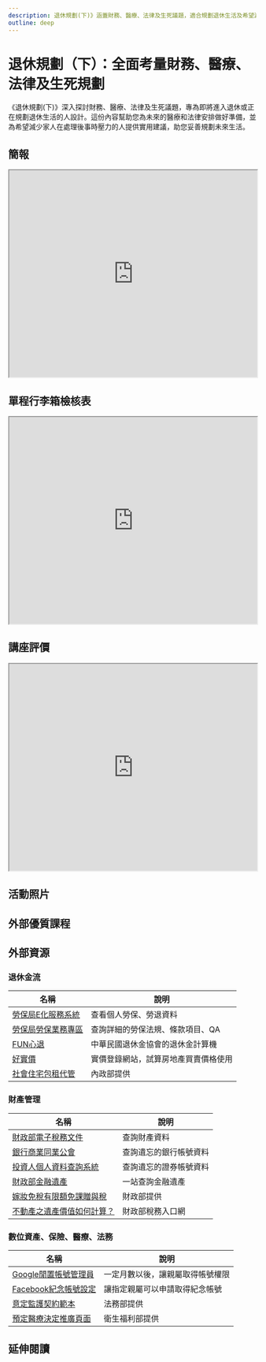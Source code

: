 ```yaml
---
description: 退休規劃(下)》涵蓋財務、醫療、法律及生死議題，適合規劃退休生活及希望減少家人壓力的人。
outline: deep
---
```


# 退休規劃（下）：全面考量財務、醫療、法律及生死規劃

《退休規劃(下)》深入探討財務、醫療、法律及生死議題，專為即將進入退休或正在規劃退休生活的人設計。這份內容幫助您為未來的醫療和法律安排做好準備，並為希望減少家人在處理後事時壓力的人提供實用建議，助您妥善規劃未來生活。

## 簡報

<LazySlide shareLink="https://docs.google.com/presentation/d/1k2jUNx0oeChEQuNQGEHy75xt3N7vIt8NH2VHR0BthAc/edit?usp=drive_link">
<iframe
src="https://docs.google.com/presentation/d/e/2PACX-1vR3dFAEAcS7-utuE-RIRKm-nz5kUWdM4VJc2njEos01vLX4kqCXrXWMqoLTaBfzqXLoUG3ov5cfdrcA/embed?start=false&loop=false&delayms=3000"
width="100%" height="420" allowfullscreen="true" mozallowfullscreen="true"
webkitallowfullscreen="true"></iframe>
</LazySlide>

## 單程行李箱檢核表

<iframe src="https://docs.google.com/spreadsheets/d/e/2PACX-1vSIJersD6EEXxhLmOn9BbpW2pIVMsuJQoIICMehx0DUhP2ovM4rkUqbpsyUvFIr2KCJ3DLfsr7cg9YG/pubhtml?widget=true&amp;headers=false" width="100%" height="420"></iframe>

## 講座評價

<iframe src="https://docs.google.com/spreadsheets/d/e/2PACX-1vROu9agTusNXkbj8TxZKGouww4J7qXIikOUFAgTex9qQuXpKXVODec913TI3_I6hNwxU5De4AUI-BMu/pubhtml?widget=true&amp;headers=false"  width="100%" height="420"></iframe>



## 活動照片

<Photos v-model="photoItems"></Photos>

## 外部優質課程

<Courses :modelValue="courseItems"></Courses>

## 外部資源

### 退休金流

<table>
    <thead>
        <tr>
            <th>名稱</th>
            <th>說明</th>
        </tr>
    </thead>
    <tbody>
        <tr>
            <td>
                <a href="https://edesk.bli.gov.tw/me/#/na/login" target="_blank">
                   勞保局E化服務系統
                </a>
            </td>
            <td>查看個人勞保、勞退資料</td>
        </tr>
        <tr>
            <td>
                <a href="https://www.bli.gov.tw/0000002.html" target="_blank">
                   勞保局勞保業務專區
                </a>
            </td>
            <td>查詢詳細的勞保法規、條款項目、QA</td>
        </tr>
        <tr>
            <td>
                <a href="https://rfa.pension.org.tw/RetireComputer-Person" target="_blank">
                   FUN心退
                </a>
            </td>
            <td>中華民國退休金協會的退休金計算機</td>
        </tr>
        <tr>
            <td>
                <a href="https://www.houseplus.com.tw/" target="_blank">
                   好實價
                </a>
            </td>
            <td>實價登錄網站，試算房地產買賣價格使用</td>
        </tr>
        <tr>
            <td>
                <a href="https://pip.moi.gov.tw/V3/B/SCRB0504.aspx" target="_blank">
                   社會住宅包租代管
                </a>
            </td>
            <td>內政部提供</td>
        </tr>
    </tbody>
</table>

### 財產管理

<table>
    <thead>
        <tr>
            <th>名稱</th>
            <th>說明</th>
        </tr>
    </thead>
    <tbody>
        <tr>
            <td>
                <a href="https://www.etax.nat.gov.tw/etwmain/etw108w" target="_blank">
                   財政部電子稅務文件
                </a>
            </td>
            <td>查詢財產資料</td>
        </tr>
        <tr>
            <td>
                <a href="https://www.ba.org.tw/PublicInformation/BusinessDetail/31?AspxAutoDetectCookieSupport=1" target="_blank">
                   銀行商業同業公會
                </a>
            </td>
            <td>查詢遺忘的銀行帳號資料</td>
        </tr>
        <tr>
            <td>
                <a href="https://investor.twse.com.tw" target="_blank">
                   投資人個人資料查詢系統
                </a>
            </td>
            <td>查詢遺忘的證券帳號資料</td>
        </tr>
        <tr>
            <td>
                <a href="https://tax.nat.gov.tw/alltax-declare.html?id=31" target="_blank">
                   財政部金融遺產
                </a>
            </td>
            <td>一站查詢金融遺產</td>
        </tr>
        <tr>
            <td>
                <a href="https://www.etax.nat.gov.tw/etwmain/tax-info/understanding/tax-saving-secret/bBo2mMx" target="_blank">
                   嫁妝免稅有限額免課贈與稅
                </a>
            </td>
            <td>財政部提供</td>
        </tr>
        <tr>
            <td>
                <a href="https://support.google.com/accounts/answer/3036546?sjid=9983159482626828160-AP" target="_blank">
                   不動產之遺產價值如何計算？
                </a>
            </td>
            <td>財政部稅務入口網</td>
        </tr>
    </tbody>
</table>

### 數位資產、保險、醫療、法務

<table>
    <thead>
        <tr>
            <th>名稱</th>
            <th>說明</th>
        </tr>
    </thead>
    <tbody>
        <tr>
            <td>
                <a href="https://support.google.com/accounts/answer/3036546?sjid=9983159482626828160-AP" target="_blank">
                   Google閒置帳號管理員
                </a>
            </td>
            <td>一定月數以後，讓親屬取得帳號權限</td>
        </tr>
        <tr>
            <td>
                <a href="https://www.facebook.com/help/1070665206293088" target="_blank">
                   Facebook紀念帳號設定
                </a>
            </td>
            <td>讓指定親屬可以申請取得紀念帳號</td>
        </tr>
        <tr>
            <td>
                <a href="https://www.moj.gov.tw/2204/2528/2529/2530/2533/12401/" target="_blank">
                   意定監護契約範本
                </a>
            </td>
            <td>法務部提供</td>
        </tr>
        <tr>
            <td>
                <a href="https://hpcod.mohw.gov.tw/HospWeb/RWD/PageType/acp/introduction.aspx" target="_blank">
                   預定醫療決定推廣頁面
                </a>
            </td>
            <td>衛生福利部提供</td>
        </tr>
    </tbody>
</table>

## 延伸閱讀

<Books :modelValue="bookItems"></Books>

<script setup>
import LazySlide from '../components/lazySlide.vue'
import Books from '../components/books.vue'
import Photos from '../components/photos.vue'
import Courses from '../components/courses.vue'

const courseItems = [
    {
        image: '/finance/dongua.jpg',
        description: `如果你曾經思考過這趟單程旅行，不知道會不會需要為家人或為自己規劃人生的最後一哩路，那麼郭憲鴻（小冬瓜）就是你的最佳嚮導。希望透過這門課程，讓死亡不再是大家避而不談的，禁忌話題，而是對家人道謝、道愛、道歉、道別的最後時刻。`,
        name: '冬瓜行旅',
        url: 'https://hahow.in/courses/6001476b07af5c695b56216b',
    },
]

const bookItems = [
    {
        id: '11101016658',
        name: '生命最後三通電話，你會打給誰？：及時道謝、道歉、道愛、道別，不負此生',
        desc: `<p>你永遠不知道，這會不會是最後一次？
人生就是一段單程旅行，現在發生的一切，有天都會過去，
再喜歡的關係，有天都會消失，我們只能把握每一分每一秒。</p>
<p>
各式各樣的告別式、各式各樣的遺憾，交織而成殯葬的重量。
這是最後一次，也是唯一一次，他們要向最愛的人道別。
停不下來的淚水，道盡了無法重來的悲傷。</p>
`,
    },
    {
        id: '11100764608',
        name: '當爸媽過了65歲：你一定要知道的醫療、長照、財務、法律知識',
        desc: `<p>一本寫給上班族的知老實用手冊
照顧父母，也為未來的自己做準備</p>

<p>關於「老」，我們知道的太少，準備的也太少。
不管是父母的，或是你自己的。
面對「老之將至」，你要倉皇的摸索，還是優雅的預習？</p>
`,
    },
    {
        id: '11100987950',
        name: '人生最重要的整理，離世清單：三階段守護你的財富，留給家人永恆的遺愛，而不是遺憾或遺恨',
        desc: `<p>臺灣每年有數億遺產無人繼承、盡數充公！
別讓畢生積蓄便宜國庫、肥了陌生人！
風靡全美「數位生前計畫」領導品牌Everplans，唯一授權！
帶你按部就班、重整人生、妥善安排，就此從容謝幕、瀟灑轉身！</p>
`,
    },
]

const photoItems = [
    {
        src: "https://storage.googleapis.com/public.econ-sense.com/finance/retirement/727509.webp",
        alt: "過程",
    },
    {
        src: "https://storage.googleapis.com/public.econ-sense.com/finance/retirement/727522.webp",
        alt: "過程",
    },
    {
        src: "https://storage.googleapis.com/public.econ-sense.com/finance/retirement/727523.webp",
        alt: "過程",
    },
    {
       src: "https://storage.googleapis.com/public.econ-sense.com/finance/retirement/727516.webp",
        alt: "合照",
    },
]
</script>
